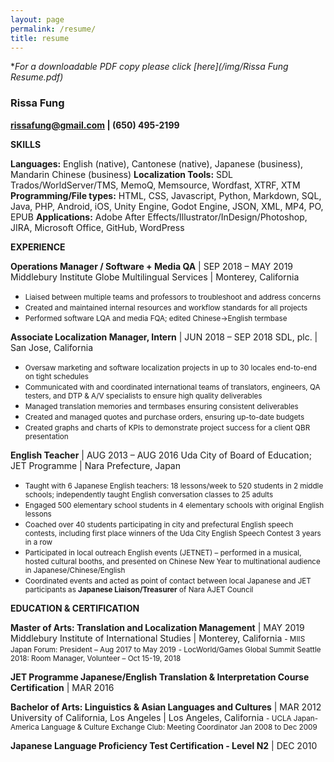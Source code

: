 ```yaml
---
layout: page
permalink: /resume/
title: resume
---
```


\**For a downloadable PDF copy please click [here](/img/Rissa Fung Resume.pdf)*

### Rissa Fung
**rissafung@gmail.com | (650) 495-2199**


**SKILLS**

**Languages:** English (native), Cantonese (native), Japanese (business), Mandarin Chinese (business)
**Localization Tools:** SDL Trados/WorldServer/TMS, MemoQ, Memsource, Wordfast, XTRF, XTM
**Programming/File types:** HTML, CSS, Javascript, Python, Markdown, SQL, Java, PHP, Android, iOS, Unity
Engine, Godot Engine, JSON, XML, MP4, PO, EPUB
**Applications:** Adobe After Effects/Illustrator/InDesign/Photoshop, JIRA, Microsoft Office, GitHub, WordPress


**EXPERIENCE**

**Operations Manager / Software + Media QA** | SEP 2018 – MAY 2019
Middlebury Institute Globe Multilingual Services | Monterey, California
* <small>Liaised between multiple teams and professors to troubleshoot and address concerns</small>
* <small>Created and maintained internal resources and workflow standards for all projects</small>
* <small>Performed software LQA and media FQA; edited Chinese→English termbase</small>

**Associate Localization Manager, Intern** | JUN 2018 – SEP 2018
SDL, plc. | San Jose, California
* <small>Oversaw marketing and software localization projects in up to 30 locales end-to-end on tight schedules</small>
* <small>Communicated with and coordinated international teams of translators, engineers, QA testers, and DTP & A/V specialists to ensure high quality deliverables</small>
* <small>Managed translation memories and termbases ensuring consistent deliverables</small>
* <small>Created and managed quotes and purchase orders, ensuring up-to-date budgets</small>
* <small>Created graphs and charts of KPIs to demonstrate project success for a client QBR presentation</small>

**English Teacher** | AUG 2013 – AUG 2016
Uda City of Board of Education; JET Programme | Nara Prefecture, Japan
* <small>Taught with 6 Japanese English teachers: 18 lessons/week to 520 students in 2 middle schools;
independently taught English conversation classes to 25 adults</small>
* <small>Engaged 500 elementary school students in 4 elementary schools with original English lessons</small>
* <small>Coached over 40 students participating in city and prefectural English speech contests, including first
place winners of the Uda City English Speech Contest 3 years in a row</small>
* <small>Participated in local outreach English events (JETNET) – performed in a musical, hosted cultural booths,
and presented on Chinese New Year to multinational audience in Japanese/Chinese/English</small>
* <small>Coordinated events and acted as point of contact between local Japanese and JET participants as
**Japanese Liaison/Treasurer** of Nara AJET Council</small>


**EDUCATION & CERTIFICATION**

**Master of Arts: Translation and Localization Management** | MAY 2019
Middlebury Institute of International Studies | Monterey, California
<small>- MIIS Japan Forum: President – Aug 2017 to May 2019</small>
<small>- LocWorld/Games Global Summit Seattle 2018: Room Manager, Volunteer – Oct 15-19, 2018</small>

**JET Programme Japanese/English Translation & Interpretation Course Certification** | MAR 2016

**Bachelor of Arts: Linguistics & Asian Languages and Cultures** | MAR 2012
University of California, Los Angeles | Los Angeles, California
<small>- UCLA Japan-America Language & Culture Exchange Club: Meeting Coordinator Jan 2008 to Dec 2009</small>

**Japanese Language Proficiency Test Certification - Level N2** | DEC 2010
